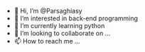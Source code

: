 - 👋 Hi, I’m @Parsaghiasy
- 👀 I’m interested in back-end programming
- 🌱 I’m currently learning python
- 💞️ I’m looking to collaborate on ...
- 📫 How to reach me ...

<!---
Parsaghiasy/Parsaghiasy is a ✨ special ✨ repository because its `README.md` (this file) appears on your GitHub profile.
You can click the Preview link to take a look at your changes.
--->
